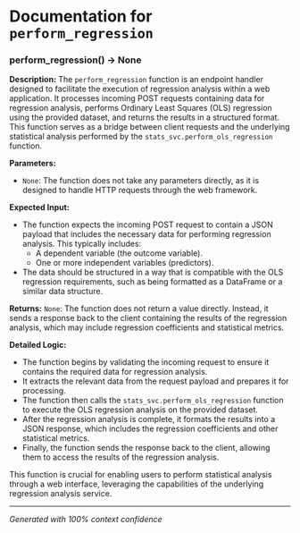 # Documentation for `perform_regression`

### perform_regression() -> None

**Description:**
The `perform_regression` function is an endpoint handler designed to facilitate the execution of regression analysis within a web application. It processes incoming POST requests containing data for regression analysis, performs Ordinary Least Squares (OLS) regression using the provided dataset, and returns the results in a structured format. This function serves as a bridge between client requests and the underlying statistical analysis performed by the `stats_svc.perform_ols_regression` function.

**Parameters:**
- `None`: The function does not take any parameters directly, as it is designed to handle HTTP requests through the web framework.

**Expected Input:**
- The function expects the incoming POST request to contain a JSON payload that includes the necessary data for performing regression analysis. This typically includes:
  - A dependent variable (the outcome variable).
  - One or more independent variables (predictors).
- The data should be structured in a way that is compatible with the OLS regression requirements, such as being formatted as a DataFrame or a similar data structure.

**Returns:**
`None`: The function does not return a value directly. Instead, it sends a response back to the client containing the results of the regression analysis, which may include regression coefficients and statistical metrics.

**Detailed Logic:**
- The function begins by validating the incoming request to ensure it contains the required data for regression analysis.
- It extracts the relevant data from the request payload and prepares it for processing.
- The function then calls the `stats_svc.perform_ols_regression` function to execute the OLS regression analysis on the provided dataset.
- After the regression analysis is complete, it formats the results into a JSON response, which includes the regression coefficients and other statistical metrics.
- Finally, the function sends the response back to the client, allowing them to access the results of the regression analysis. 

This function is crucial for enabling users to perform statistical analysis through a web interface, leveraging the capabilities of the underlying regression analysis service.

---
*Generated with 100% context confidence*

